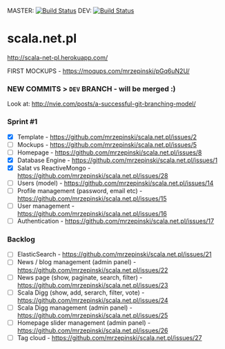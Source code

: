 MASTER: [![Build Status](https://travis-ci.org/mrzepinski/scala.net.pl.png?branch=master)](https://travis-ci.org/mrzepinski/scala.net.pl)
DEV: [![Build Status](https://travis-ci.org/mrzepinski/scala.net.pl.png?branch=dev)](https://travis-ci.org/mrzepinski/scala.net.pl)

scala.net.pl
============

http://scala-net-pl.herokuapp.com/

FIRST MOCKUPS - https://moqups.com/mrzepinski/pGq6uN2U/

### NEW COMMITS > `DEV` BRANCH - will be merged :)
Look at: http://nvie.com/posts/a-successful-git-branching-model/

### Sprint #1
- [x] Template - https://github.com/mrzepinski/scala.net.pl/issues/2
- [ ] Mockups - https://github.com/mrzepinski/scala.net.pl/issues/5
- [ ] Homepage - https://github.com/mrzepinski/scala.net.pl/issues/8
- [x] Database Engine - https://github.com/mrzepinski/scala.net.pl/issues/1
- [x] Salat vs ReactiveMongo - https://github.com/mrzepinski/scala.net.pl/issues/28
- [ ] Users (model) - https://github.com/mrzepinski/scala.net.pl/issues/14
- [ ] Profile management (password, email etc) - https://github.com/mrzepinski/scala.net.pl/issues/15
- [ ] User management - https://github.com/mrzepinski/scala.net.pl/issues/16
- [ ] Authentication - https://github.com/mrzepinski/scala.net.pl/issues/17

### Backlog

- [ ] ElasticSearch - https://github.com/mrzepinski/scala.net.pl/issues/21
- [ ] News / blog management (admin panel) - https://github.com/mrzepinski/scala.net.pl/issues/22
- [ ] News page (show, paginate, search, filter) - https://github.com/mrzepinski/scala.net.pl/issues/23
- [ ] Scala Digg (show, add, serarch, filter, vote) - https://github.com/mrzepinski/scala.net.pl/issues/24
- [ ] Scala Digg management (admin panel) - https://github.com/mrzepinski/scala.net.pl/issues/25
- [ ] Homepage slider management (admin panel) - https://github.com/mrzepinski/scala.net.pl/issues/26
- [ ] Tag cloud - https://github.com/mrzepinski/scala.net.pl/issues/27
